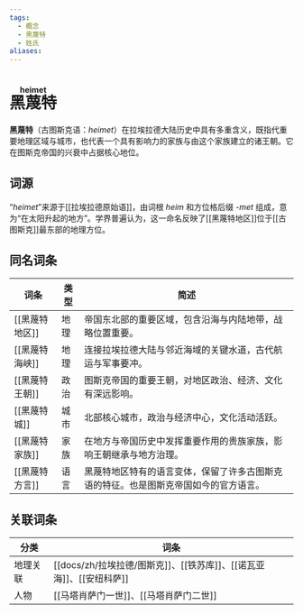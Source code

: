 ```yaml
---
tags:
  - 概念
  - 黑蔑特
  - 姓氏
aliases:
---
```

# <ruby>黑蔑特<rt>heimet</rt></ruby>

**黑蔑特**（古图斯克语：*heimet*）在拉埃拉德大陆历史中具有多重含义，既指代重要地理区域与城市，也代表一个具有影响力的家族与由这个家族建立的诸王朝。它在图斯克帝国的兴衰中占据核心地位。

## 词源

“*heimet*”来源于[[拉埃拉德原始语]]，由词根 _heim_ 和方位格后缀 _-met_ 组成，意为“在太阳升起的地方”。学界普遍认为，这一命名反映了[[黑蔑特地区]]位于[[古图斯克]]最东部的地理方位。


## 同名词条

| 词条        | 类型  | 简述                                         |
| --------- | --- | ------------------------------------------ |
| [[黑蔑特地区]] | 地理  | 帝国东北部的重要区域，包含沿海与内陆地带，战略位置重要。               |
| [[黑蔑特海峡]] | 地理  | 连接拉埃拉德大陆与邻近海域的关键水道，古代航运与军事要冲。              |
| [[黑蔑特王朝]] | 政治  | 图斯克帝国的重要王朝，对地区政治、经济、文化有深远影响。               |
| [[黑蔑特城]]  | 城市  | 北部核心城市，政治与经济中心，文化活动活跃。                     |
| [[黑蔑特家族]] | 家族  | 在地方与帝国历史中发挥重要作用的贵族家族，影响王朝继承与地方治理。          |
| [[黑蔑特方言]] | 语言  | 黑蔑特地区特有的语言变体，保留了许多古图斯克语的特征。也是图斯克帝国如今的官方语言。 |

## 关联词条

| 分类   | 词条                                |
| ---- | --------------------------------- |
| 地理关联 | [[docs/zh/拉埃拉德/图斯克]]、[[铁苏库]]、[[诺瓦亚海]]、[[安纽科萨]] |
| 人物   | [[马塔肖萨门一世]]、[[马塔肖萨门二世]]           |
